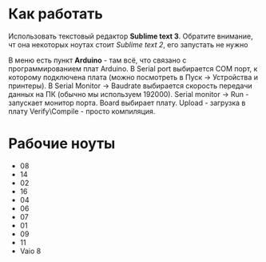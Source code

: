 Как работать
=====

Использовать текстовый редактор **Sublime text 3**. Обратите внимание, чт она некоторых ноутах стоит *Sublime text 2*, его запустать не нужно

В меню есть пункт **Arduino** - там всё, что связано с программированием плат Arduino. В Serial port выбирается COM порт, к которому подключена плата (можно посмотреть в Пуск -> Устройства и принтеры). В Serial Monitor -> Baudrate выбирается скорость передачи данных на ПК (обычно мы используем 192000). Serial monitor -> Run - запускает монитор порта. Board выбирает плату. Upload - загрузка в плату  Verify\Compile - просто компиляция. 

Рабочие ноуты
=====

 + 08
 + 14
 + 02
 + 16
 + 04
 + 06
 + 07
 + 01
 + 09
 + 11
 + Vaio 8
